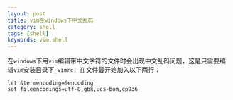 ```yaml
---
layout: post
title: vim在windows下中文乱码
category: shell
tags: [shell]
keywords: vim,shell
---
```


在`windows`下用`vim`编辑带中文字符的文件时会出现中文乱码问题，这是只需要编辑`vim`安装目录下`_vimrc`，在文件最开始加入以下两行：

	let &termencoding=&encoding
	set fileencodings=utf-8,gbk,ucs-bom,cp936